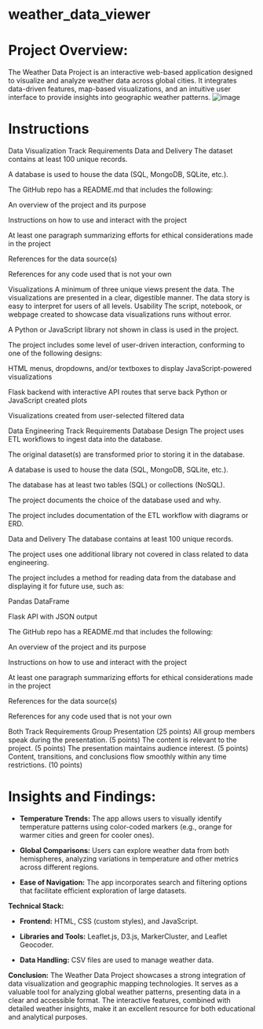 # weather_data_viewer
# Project Overview: 
The Weather Data Project is an interactive web-based application designed to visualize and analyze weather data across global cities. It integrates data-driven features, map-based visualizations, and an intuitive user interface to provide insights into geographic weather patterns.
![image](https://github.com/user-attachments/assets/694ccd51-810c-443f-a4a4-9e6b00b1050f)

# Instructions
Data Visualization Track Requirements 
Data and Delivery 
The dataset contains at least 100 unique records. 

A database is used to house the data (SQL, MongoDB, SQLite, etc.). 

The GitHub repo has a README.md that includes the following: 

An overview of the project and its purpose

Instructions on how to use and interact with the project

At least one paragraph summarizing efforts for ethical considerations made in the project

References for the data source(s)

References for any code used that is not your own

Visualizations 
A minimum of three unique views present the data. 
The visualizations are presented in a clear, digestible manner. 
The data story is easy to interpret for users of all levels. 
Usability 
The script, notebook, or webpage created to showcase data visualizations runs without error. 

A Python or JavaScript library not shown in class is used in the project. 

The project includes some level of user-driven interaction, conforming to one of the following designs: 

HTML menus, dropdowns, and/or textboxes to display JavaScript-powered visualizations

Flask backend with interactive API routes that serve back Python or JavaScript created plots

Visualizations created from user-selected filtered data

Data Engineering Track Requirements 
Database Design 
The project uses ETL workflows to ingest data into the database. 

The original dataset(s) are transformed prior to storing it in the database. 

A database is used to house the data (SQL, MongoDB, SQLite, etc.). 

The database has at least two tables (SQL) or collections (NoSQL). 

The project documents the choice of the database used and why. 

The project includes documentation of the ETL workflow with diagrams or ERD. 

Data and Delivery 
The database contains at least 100 unique records.

The project uses one additional library not covered in class related to data engineering. 

The project includes a method for reading data from the database and displaying it for future use, such as: 

Pandas DataFrame

Flask API with JSON output

The GitHub repo has a README.md that includes the following: 

An overview of the project and its purpose

Instructions on how to use and interact with the project

At least one paragraph summarizing efforts for ethical considerations made in the project

References for the data source(s)

References for any code used that is not your own

Both Track Requirements
Group Presentation (25 points)
All group members speak during the presentation. (5 points)
The content is relevant to the project. (5 points)
The presentation maintains audience interest. (5 points)
Content, transitions, and conclusions flow smoothly within any time restrictions. (10 points)

# **Insights and Findings:**

- **Temperature Trends:** The app allows users to visually identify temperature patterns using color-coded markers (e.g., orange for warmer cities and green for cooler ones).

- **Global Comparisons:** Users can explore weather data from both hemispheres, analyzing variations in temperature and other metrics across different regions.

- **Ease of Navigation:** The app incorporates search and filtering options that facilitate efficient exploration of large datasets.

**Technical Stack:**

- **Frontend:** HTML, CSS (custom styles), and JavaScript.

- **Libraries and Tools:** Leaflet.js, D3.js, MarkerCluster, and Leaflet Geocoder.

- **Data Handling:** CSV files are used to manage weather data.

**Conclusion:** The Weather Data Project showcases a strong integration of data visualization and geographic mapping technologies. It serves as a valuable tool for analyzing global weather patterns, presenting data in a clear and accessible format. The interactive features, combined with detailed weather insights, make it an excellent resource for both educational and analytical purposes.

